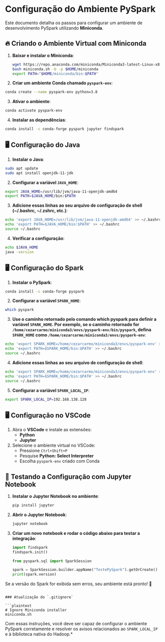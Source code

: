 # Configuração do Ambiente PySpark

Este documento detalha os passos para configurar um ambiente de desenvolvimento PySpark utilizando **Miniconda**.

## 🔥 Criando o Ambiente Virtual com Miniconda

1. **Baixar e instalar o Miniconda**:
   ```bash
   wget https://repo.anaconda.com/miniconda/Miniconda3-latest-Linux-x86_64.sh -O miniconda.sh
   bash miniconda.sh -b -p $HOME/miniconda
   export PATH="$HOME/miniconda/bin:$PATH"

2. **Criar um ambiente Conda chamado ``pyspark-env``**:

```bash
conda create --name pyspark-env python=3.8
```

3. **Ativar o ambiente**:

```bash
conda activate pyspark-env
```

4. **Instalar as dependências**:

```bash
conda install -c conda-forge pyspark jupyter findspark
```

## 🖥 Configuração do Java

1. **Instalar o Java**:

```bash
sudo apt update
sudo apt install openjdk-11-jdk
```

2. **Configurar a variável ``JAVA_HOME``**:

```bash
export JAVA_HOME=/usr/lib/jvm/java-11-openjdk-amd64
export PATH=$JAVA_HOME/bin:$PATH
```

3. **Adicione essas linhas ao seu arquivo de configuração de shell (~/.bashrc, ~/.zshrc, etc.)**:

```bash
echo 'export JAVA_HOME=/usr/lib/jvm/java-11-openjdk-amd64' >> ~/.bashrc
echo 'export PATH=$JAVA_HOME/bin:$PATH' >> ~/.bashrc
source ~/.bashrc
```

4. **Verificar a configuração**:

```bash
echo $JAVA_HOME
java -version
```

## 🖥 Configuração do Spark

1. **Instalar o PySpark**:

```bash
conda install -c conda-forge pyspark
```

2. **Configurar a variável ``SPARK_HOME``**:

```bash
which pyspark
```

3. **Use o caminho retornado pelo comando which pyspark para definir a variável ``SPARK_HOME``. Por exemplo, se o caminho retornado for ``/home/cezarcarmo/miniconda3/envs/pyspark-env/bin/pyspark``, defina ``SPARK_HOME`` como ``/home/cezarcarmo/miniconda3/envs/pyspark-env``**:

```bash
echo 'export SPARK_HOME=/home/cezarcarmo/miniconda3/envs/pyspark-env' >> ~/.bashrc
echo 'export PATH=$SPARK_HOME/bin:$PATH' >> ~/.bashrc
source ~/.bashrc
```

4. **Adicione essas linhas ao seu arquivo de configuração de shell**:

```bash
echo 'export SPARK_HOME=/home/cezarcarmo/miniconda3/envs/pyspark-env' >> ~/.bashrc
echo 'export PATH=$SPARK_HOME/bin:$PATH' >> ~/.bashrc
source ~/.bashrc
```

5. **Configurar a variável ``SPARK_LOCAL_IP``**:

```bash
export SPARK_LOCAL_IP=192.168.138.128
```

## 🖥 Configuração no VSCode

1. Abra o **VSCode** e instale as extensões:
   - **Python**
   - **Jupyter**
2. Selecione o ambiente virtual no VSCode:
   - Pressione `Ctrl+Shift+P`
   - Pesquise **Python: Select Interpreter**
   - Escolha `pyspark-env` criado com Conda

## 🚀 Testando a Configuração com Jupyter Notebook

1. **Instalar o Jupyter Notebook no ambiente**:
   ```bash
   pip install jupyter
   ```
2. **Abrir o Jupyter Notebook**:
   ```bash
   jupyter notebook
   ```
3. **Criar um novo notebook e rodar o código abaixo para testar a integração**:
   ```python
   import findspark
   findspark.init()

   from pyspark.sql import SparkSession

   spark = SparkSession.builder.appName("TestePySpark").getOrCreate()
   print(spark.version)
   ```

Se a versão do Spark for exibida sem erros, seu ambiente está pronto! 🎉
```

### Atualização do `.gitignore`

```plaintext
# Ignore Miniconda installer
miniconda.sh
```

Com essas instruções, você deve ser capaz de configurar o ambiente PySpark corretamente e resolver os avisos relacionados ao `SPARK_LOCAL_IP` e à biblioteca nativa do Hadoop.*








